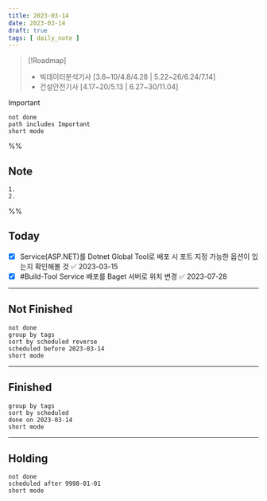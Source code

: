 ```yaml
---
title: 2023-03-14
date: 2023-03-14
draft: true
tags: [ daily_note ]
---
```


> [!Roadmap]
>
> - 빅데이터분석기사 [3.6~10/4.8/4.28 | 5.22~26/6.24/7.14]
> - 건설안전기사 [4.17~20/5.13 | 6.27~30/11.04]

> [!important]
>
> ```tasks
> not done
> path includes Important
> short mode
> ```

%%

## Note

    1. 
    2.

%%

## Today

- [x] Service(ASP.NET)를 Dotnet Global Tool로 배포 시 포트 지정 가능한 옵션이
      있는지 확인해볼 것 ✅ 2023-03-15
- [x] #Build-Tool Service 배포를 Baget 서버로 위치 변경 ✅ 2023-07-28

---

## Not Finished

```tasks
not done
group by tags
sort by scheduled reverse
scheduled before 2023-03-14
short mode
```

---

## Finished

```tasks
group by tags
sort by scheduled
done on 2023-03-14
short mode
```

---

## Holding

```tasks
not done
scheduled after 9998-01-01
short mode
```
